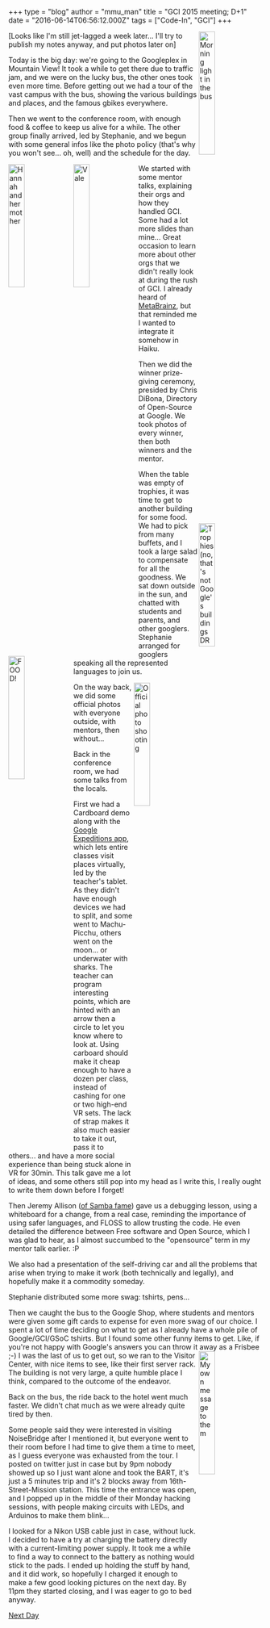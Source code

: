 +++
type = "blog"
author = "mmu_man"
title = "GCI 2015 meeting; D+1"
date = "2016-06-14T06:56:12.000Z"
tags = ["Code-In", "GCI"]
+++

<img src="/files/IMG_20160613_084622.jpg" width="25%" height="25%" align="right" alt="Morning light in the bus" title="Morning light in the bus" />[Looks like I'm still jet-lagged a week later... I'll try to publish my notes anyway, and put photos later on]

Today is the big day: we're going to the Googleplex in Mountain View! 
It took a while to get there due to traffic jam, and we were on the lucky bus, the other ones took even more time. Before getting out we had a tour of the vast campus with the bus, showing the various buildings and places, and the famous gbikes everywhere.
<!--break-->
Then we went to the conference room, with enough food & coffee to keep us alive for a while. The other group finally arrived, led by Stephanie, and we begun with some general infos like the photo policy (that's why you won't see... oh, well) and the schedule for the day.

<img src="/files/IMG_20160613_092004.jpg" width="25%" height="25%" align="left" alt="Hannah and her mother" title="Hannah and her mother" /><img src="/files/IMG_20160613_093354.jpg" width="25%" height="25%" align="left" alt="Vale" title="Vale" />We started with some mentor talks, explaining their orgs and how they handled GCI. Some had a lot more slides than mine... Great occasion to learn more about other orgs that we didn't really look at during the rush of GCI. I already heard of <a href="https://metabrainz.org/">MetaBrainz</a>, but that reminded me I wanted to integrate it somehow in Haiku.

<img src="/files/IMG_20160613_095635.jpg" width="25%" height="25%" align="right" alt="Trophies (no, that's not Google's buildings DRM, just a crappy tablet)" title="Trophies (no, that's not Google's buildings DRM, just a crappy tablet)" />Then we did the winner prize-giving ceremony, presided by Chris DiBona, Directory of Open-Source at Google. We took photos of every winner, then both winners and the mentor.

<img src="/files/IMG_20160613_114034.jpg" width="25%" height="25%" align="left" alt="FOOD!" title="FOOD!" />When the table was empty of trophies, it was time to get to another building for some food. We had to pick from many buffets, and I took a large salad to compensate for all the goodness. We sat down outside in the sun, and chatted with students and parents, and other googlers. Stephanie arranged for googlers speaking all the represented languages to join us.

<img src="/files/IMG_20160613_141417.jpg" width="25%" height="25%" align="right" alt="Official photo shooting" title="Official photo shooting" />On the way back, we did some official photos with everyone outside, with mentors, then without...

Back in the conference room, we had some talks from the locals.

First we had a Cardboard demo along with the <a href="https://www.google.com/edu/expeditions/">Google Expeditions app</a>, which lets entire classes visit places virtually, led by the teacher's tablet. As they didn't have enough devices we had to split, and some went to Machu-Picchu, others went on the moon... or underwater with sharks. The teacher can program interesting points, which are hinted with an arrow then a circle to let you know where to look at. Using carboard should make it cheap enough to have a dozen per class, instead of cashing for one or two high-end VR sets. The lack of strap makes it also much easier to take it out, pass it to others... and have a more social experience than being stuck alone in VR for 30min.
This talk gave me a lot of ideas, and some others still pop into my head as I write this, I really ought to write them down before I forget!

Then Jeremy Allison (<a href="https://www.samba.org/~jra/">of Samba fame</a>) gave us a debugging lesson, using a whiteboard for a change, from a real case, reminding the importance of using safer languages, and FLOSS to allow trusting the code. He even detailed the difference between Free software and Open Source, which I was glad to hear, as I almost succumbed to the "opensource" term in my mentor talk earlier. :P

We also had a presentation of the self-driving car and all the problems that arise when trying to make it work (both technically and legally), and hopefully make it a commodity someday.

Stephanie distributed some more swag: tshirts, pens...

Then we caught the bus to the Google Shop, where students and mentors were given some gift cards to expense for even more swag of our choice. I spent a lot of time deciding on what to get as I already have a whole pile of Google/GCI/GSoC tshirts. But I found some other funny items to get. Like, if you're not happy with Google's answers you can throw it away as a Frisbee ;-)
<img src="/files/IMG_20160613_182233.jpg" width="25%" height="25%" align="right" alt="My own message to them" title="My own message to them" />I was the last of us to get out, so we ran to the Visitor Center, with nice items to see, like their first server rack. The building is not very large, a quite humble place I think, compared to the outcome of the endeavor.

Back on the bus, the ride back to the hotel went much faster. We didn't chat much as we were already quite tired by then.

Some people said they were interested in visiting NoiseBridge after I mentioned it, but everyone went to their room before I had time to give them a time to meet, as I guess everyone was exhausted from the tour. I posted on twitter just in case but by 9pm nobody showed up so I just want alone and took the BART, it's just a 5 minutes trip and it's 2 blocks away from 16th-Street-Mission station.
This time the entrance was open, and I popped up in the middle of their Monday hacking sessions, with people making circuits with LEDs, and Arduinos to make them blink...

I looked for a Nikon USB cable just in case, without luck. I decided to have a try at charging the battery directly with a current-limiting power supply. It took me a while to find a way to connect to the battery as nothing would stick to the pads. I ended up holding the stuff by hand, and it did work, so hopefully I charged it enough to make a few good looking pictures on the next day.
By 11pm they started closing, and I was eager to go to bed anyway.

<a href="/blog/mmu_man/2016-06-21_gci_2015_meeting_d2">Next Day</a>